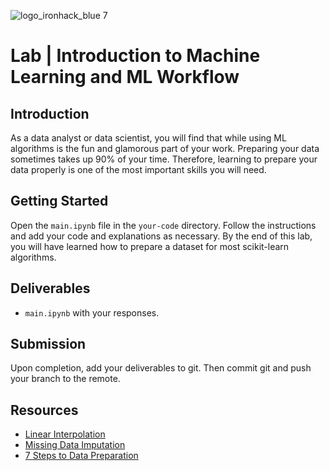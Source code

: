 ![logo_ironhack_blue 7](https://user-images.githubusercontent.com/23629340/40541063-a07a0a8a-601a-11e8-91b5-2f13e4e6b441.png)

# Lab | Introduction to Machine Learning and ML Workflow

## Introduction

As a data analyst or data scientist, you will find that while using ML algorithms is the fun and glamorous part of your work. Preparing your data sometimes takes up 90% of your time. Therefore, learning to prepare your data properly is one of the most important skills you will need.

## Getting Started

Open the `main.ipynb` file in the `your-code` directory. Follow the instructions and add your code and explanations as necessary. By the end of this lab, you will have learned how to prepare a dataset for most scikit-learn algorithms.

## Deliverables

- `main.ipynb` with your responses.

## Submission

Upon completion, add your deliverables to git. Then commit git and push your branch to the remote.

## Resources

- [Linear Interpolation](https://en.wikipedia.org/wiki/Linear_interpolation)
- [Missing Data Imputation](http://www.stat.columbia.edu/~gelman/arm/missing.pdf)
- [7 Steps to Data Preparation](https://www.kdnuggets.com/2017/06/7-steps-mastering-data-preparation-python.html)